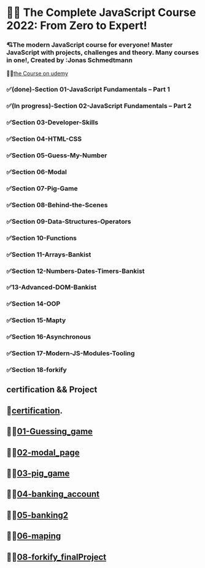 # 🤍🤍 The Complete JavaScript Course 2022: From Zero to Expert!

### 💘The modern JavaScript course for everyone! Master JavaScript with projects, challenges and theory. Many courses in one!, Created by :Jonas Schmedtmann

🐳🐳[the Course on udemy](https://www.udemy.com/course/the-complete-javascript-course/)

### ✅(done)-Section 01-JavaScript Fundamentals – Part 1

### ✅(In progress)-Section 02-JavaScript Fundamentals – Part 2

### ✅Section 03-Developer-Skills

### ✅Section 04-HTML-CSS

### ✅Section 05-Guess-My-Number

### ✅Section 06-Modal

### ✅Section 07-Pig-Game

### ✅Section 08-Behind-the-Scenes

### ✅Section 09-Data-Structures-Operators

### ✅Section 10-Functions

### ✅Section 11-Arrays-Bankist

### ✅Section 12-Numbers-Dates-Timers-Bankist

### ✅13-Advanced-DOM-Bankist

### ✅Section 14-OOP

### ✅Section 15-Mapty

### ✅Section 16-Asynchronous

### ✅Section 17-Modern-JS-Modules-Tooling

### ✅Section 18-forkify

## certification && Project

## 🥳[certification](https://www.udemy.com/certificate/UC-a94bf161-0c26-4db5-9aef-874fe8897147/).

## 🐳🐳[01-Guessing_game](https://guessing-page.netlify.app/)

## 🐳🐳[02-modal_page](https://modal-page2.netlify.app/)

## 🐳🐳[03-pig_game](https://pig-game-page.netlify.app/)

## 🐳🐳[04-banking_account](https://bankitfy.netlify.app/)

## 🐳🐳[05-banking2](https://banktify2.netlify.app/)

## 🐳🐳[06-maping](https://maptify.netlify.app/)


## 🐳🐳[08-forkify_finalProject](https://forkifymeta.netlify.app/)
